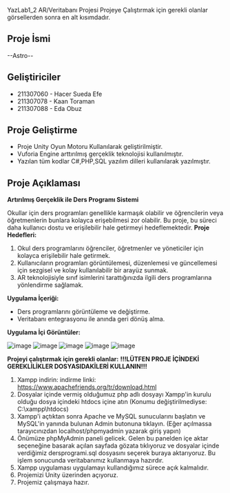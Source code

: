 YazLab1_2 AR/Veritabanı Projesi
Projeye Çalıştırmak için gerekli olanlar görsellerden sonra en alt kısımdadır.
## Proje İsmi
--Astro--

## Geliştiriciler
- 211307060 - Hacer Sueda Efe
- 211307078 - Kaan Toraman
- 211307088 - Eda Obuz

## Proje Geliştirme
- Proje Unity Oyun Motoru Kullanılarak geliştirilmiştir.
- Vuforia Engine arttırılmış gerçeklik teknolojisi kullanılmıştır.
- Yazılan tüm kodlar C#,PHP,SQL yazılım dilleri kullanılarak yazılmıştır.

## Proje Açıklaması

**Artırılmış Gerçeklik ile Ders Programı Sistemi**

Okullar için ders programları genellikle karmaşık olabilir ve öğrencilerin veya öğretmenlerin bunlara kolayca erişebilmesi zor olabilir. Bu proje, bu süreci daha kullanıcı dostu ve erişilebilir hale getirmeyi hedeflemektedir.
**Proje Hedefleri:**

1. Okul ders programlarını öğrenciler, öğretmenler ve yöneticiler için kolayca erişilebilir hale getirmek.
2. Kullanıcıların programları görüntülemesi, düzenlemesi ve güncellemesi için sezgisel ve kolay kullanılabilir bir arayüz sunmak.
3. AR teknolojisiyle sınıf isimlerini tarattığınızda ilgili ders programlarına yönlendirme sağlamak.

**Uygulama İçeriği:**

- Ders programlarını görüntüleme ve değiştirme.
- Veritabanı entegrasyonu ile anında geri dönüş alma.

**Uygulama İçi Görüntüler:**

![image](https://github.com/Addicted-to-Chaos/YazLab1-2/assets/91319092/bd26694c-6d49-462b-93f5-1f2f39a9d87a) ![image](https://github.com/Addicted-to-Chaos/YazLab1-2/assets/91319092/1e619878-ddeb-4589-ab6e-253c0a66408e) 
![image](https://github.com/Addicted-to-Chaos/YazLab1-2/assets/91319092/4470e7fd-a6e7-4249-971d-93175136184b)  ![image](https://github.com/Addicted-to-Chaos/YazLab1-2/assets/91319092/e8e780f0-e1f6-4603-b8b7-5fe9088729a3) ![image](https://github.com/Addicted-to-Chaos/YazLab1-2/assets/91319092/90199781-a001-45ba-aa54-f46fce209d05)


**Projeyi çalıştırmak için gerekli olanlar:**
**!!!LÜTFEN PROJE İÇİNDEKİ GEREKLİLİKLER DOSYASIDAKİLERİ KULLANIN!!!**

1. Xampp indirin: indirme linki: https://www.apachefriends.org/tr/download.html
2. Dosyalar içinde vermiş olduğumuz php adlı dosyayı Xampp'in kurulu olduğu dosya içindeki htdocs içine atın
(Konumu değiştirilmediyse: C:\xampp\htdocs)
3. Xampp'i açtıktan sonra Apache ve MySQL sunucularını başlatın ve MySQL'in yanında bulunan Admin butonuna tıklayın.
(Eğer açılmassa tarayıcınızdan localhost/phpmyadmin yazarak giriş yapın)
4. Önümüze phpMyAdmin paneli gelicek. Gelen bu panelden içe aktar seçeneğine basarak açılan sayfada gözata tıklıyoruz ve dosyalar içinde verdiğimiz dersprogrami.sql dosyasını seçerek buraya aktarıyoruz. Bu işlem sonucunda veritabanımız kullanmaya hazırdır.
5. Xampp uygulaması uygulamayı kullandığımız sürece açık kalmalıdır.
6. Projemizi Unity üzerinden açıyoruz.
7. Projemiz çalışmaya hazır.
